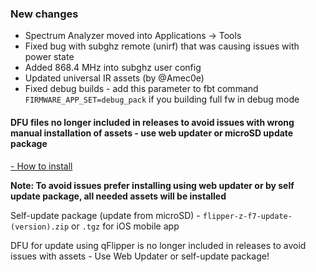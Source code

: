 ### New changes
* Spectrum Analyzer moved into Applications -> Tools
* Fixed bug with subghz remote (unirf) that was causing issues with power state
* Added 868.4 MHz into subghz user config 
* Updated universal IR assets (by @Amec0e)
* Fixed debug builds - add this parameter to fbt command `FIRMWARE_APP_SET=debug_pack` if you building full fw in debug mode

#### **DFU files no longer included in releases to avoid issues with wrong manual installation of assets - use web updater or microSD update package**

[- How to install](https://github.com/Eng1n33r/flipperzero-firmware/blob/dev/documentation/HowToInstall.md)

**Note: To avoid issues prefer installing using web updater or by self update package, all needed assets will be installed**

Self-update package (update from microSD) - `flipper-z-f7-update-(version).zip` or `.tgz` for iOS mobile app

DFU for update using qFlipper is no longer included in releases to avoid issues with assets - Use Web Updater or self-update package!

